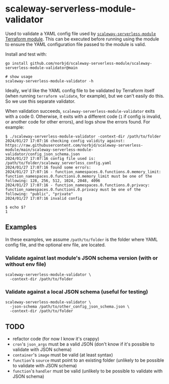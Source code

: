 # scaleway-serverless-module-validator

Used to validate a YAML config file used by [`scaleway-serverless-module` Terraform module](https://github.com/norbjd/scaleway-serverless-module). This can be executed before running using the module to ensure the YAML configuration file passed to the module is valid.

Install and test with:

```shell
go install github.com/norbjd/scaleway-serverless-module/scaleway-serverless-module-validator@main

# show usage
scaleway-serverless-module-validator -h
```

Ideally, we'd like the YAML config file to be validated by Terraform itself (when running `terraform validate`, for example), but we can't easily do this. So we use this separate validator.

When validation succeeds, `scaleway-serverless-module-validator` exits with a code 0. Otherwise, it exits with a different code (`1` if config is invalid, or another code for other errors), and logs show the errors found. For example:

```
$ ./scaleway-serverless-module-validator -context-dir /path/to/folder
2024/01/27 17:07:16 checking config validity against: https://raw.githubusercontent.com/norbjd/scaleway-serverless-module/main/scaleway-serverless-module-validator/config_json_schema.json
2024/01/27 17:07:16 config file used is: /path/to/folder/scaleway_serverless_config.yaml
2024/01/27 17:07:16 found some errors:
2024/01/27 17:07:16 - function_namespaces.0.functions.0.memory_limit: function_namespaces.0.functions.0.memory_limit must be one of the following: 128, 256, 512, 1024, 2048, 4096
2024/01/27 17:07:16 - function_namespaces.0.functions.0.privacy: function_namespaces.0.functions.0.privacy must be one of the following: "public", "private"
2024/01/27 17:07:16 invalid config

$ echo $?
1
```

## Examples

In these examples, we assume `/path/to/folder` is the folder where YAML config file, and the optional env file, are located.

### Validate against last module's JSON schema version (with or without env file)

```shell
scaleway-serverless-module-validator \
  -context-dir /path/to/folder
```

### Validate against a local JSON schema (useful for testing)

```shell
scaleway-serverless-module-validator \
  -json-schema /path/to/other_config_json_schema.json \
  -context-dir /path/to/folder
```

## TODO

- refactor code (for now I know it's crappy)
- `cron`'s `json_args` must be a valid JSON (don't know if it's possible to validate with JSON schema)
- `container`'s `image` must be valid (at least syntax)
- `function`'s `source` must point to an existing folder (unlikely to be possible to validate with JSON schema)
- `function`'s `handler` must be valid (unlikely to be possible to validate with JSON schema)

